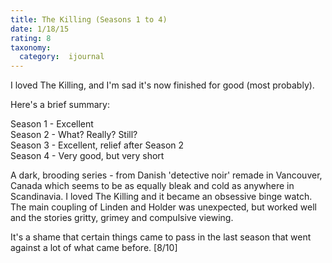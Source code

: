 ```yaml
---
title: The Killing (Seasons 1 to 4)
date: 1/18/15
rating: 8
taxonomy:
  category:  ijournal
---
```


I loved The Killing, and I'm sad it's now finished for good (most probably).

Here's a brief summary:

Season 1 - Excellent   
Season 2 - What? Really? Still?   
Season 3 - Excellent, relief after Season 2   
Season 4 - Very good, but very short   

A dark, brooding series - from Danish 'detective noir' remade in Vancouver, Canada which seems to be as equally bleak and cold as anywhere in Scandinavia.  I loved The Killing and it became an obsessive binge watch.
 The main coupling of Linden and Holder was unexpected, but worked well and the stories gritty, grimey and compulsive viewing.  
 
 It's a shame that certain things came to pass in the last season that went against a lot of what came before. [8/10] 